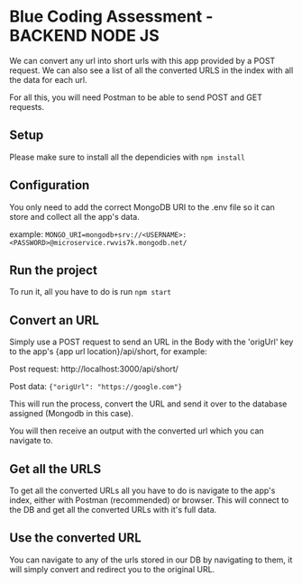# Blue Coding Assessment - BACKEND NODE JS

We can convert any url into short urls with this app provided by a POST request.
We can also see a list of all the converted URLS in the index with all the data for each url.

For all this, you will need Postman to be able to send POST and GET requests.

## Setup

Please make sure to install all the dependicies with `npm install`

## Configuration

You only need to add the correct MongoDB URI to the .env file so it can store and collect all the app's data.

example:
`MONGO_URI=mongodb+srv://<USERNAME>:<PASSWORD>@microservice.rwvis7k.mongodb.net/`

## Run the project

To run it, all you have to do is run `npm start`

## Convert an URL

Simply use a POST request to send an URL in the Body with the 'origUrl' key to the app's {app url location}/api/short, for example:

Post request: http://localhost:3000/api/short/

Post data: `{"origUrl": "https://google.com"}`

This will run the process, convert the URL and send it over to the database assigned (Mongodb in this case).

You will then receive an output with the converted url which you can navigate to.

## Get all the URLS

To get all the converted URLs all you have to do is navigate to the app's index, either with Postman (recommended) or browser.
This will connect to the DB and get all the converted URLs with it's full data.

## Use the converted URL

You can navigate to any of the urls stored in our DB by navigating to them, it will simply convert and redirect you to the original URL.
